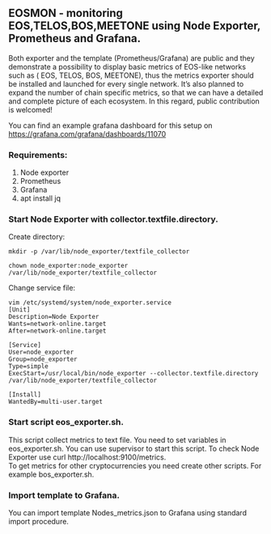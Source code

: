 ## EOSMON - monitoring EOS,TELOS,BOS,MEETONE using Node Exporter, Prometheus and Grafana.  

Both exporter and the template (Prometheus/Grafana) are public and they demonstrate a possibility to display basic metrics of EOS-like networks such as ( EOS, TELOS, BOS, MEETONE), thus the metrics exporter should be installed and launched for every single network. It’s also planned to expand the number of chain specific metrics, so that we can have a detailed and complete picture of each ecosystem. In this regard, public contribution is welcomed!

You can find an example grafana dashboard for this setup on https://grafana.com/grafana/dashboards/11070

### Requirements:  
1. Node exporter
2. Prometheus
3. Grafana  
4. apt install jq

### Start Node Exporter with collector.textfile.directory.

Create directory:  
```
mkdir -p /var/lib/node_exporter/textfile_collector
  
chown node_exporter:node_exporter /var/lib/node_exporter/textfile_collector  
```  
Change service file:  
```
vim /etc/systemd/system/node_exporter.service  
[Unit]  
Description=Node Exporter  
Wants=network-online.target  
After=network-online.target  
  
[Service]  
User=node_exporter  
Group=node_exporter  
Type=simple  
ExecStart=/usr/local/bin/node_exporter --collector.textfile.directory /var/lib/node_exporter/textfile_collector  
  
[Install]  
WantedBy=multi-user.target  
```  
### Start script eos_exporter.sh.  
This script collect metrics to text file. You need to set variables in eos_exporter.sh. You can use supervisor to start this script. 
To check Node Exporter use curl http://localhost:9100/metrics.  
To get metrics for other cryptocurrencies you need create other scripts. For example bos_exporter.sh.    
### Import template to Grafana.  
You can import template Nodes_metrics.json to Grafana using standard import procedure.  

